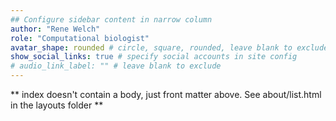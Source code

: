 ```yaml
---
## Configure sidebar content in narrow column
author: "Rene Welch"
role: "Computational biologist"
avatar_shape: rounded # circle, square, rounded, leave blank to exclude
show_social_links: true # specify social accounts in site config
# audio_link_label: "" # leave blank to exclude
---
```


** index doesn't contain a body, just front matter above.
See about/list.html in the layouts folder **

<!-- add a file named avatar.jpg to add an image in the sidebar -->


<!---
link_list_label: #"Interests" # bookmarks, elsewhere, etc.
link_list:
- name: # Paris
  url: https://en.wikipedia.org/wiki/Paris
- name: # Pastries
  url: https://en.wikipedia.org/wiki/Pastry
- name: # People
  url: https://en.wikipedia.org/wiki/People


--->
